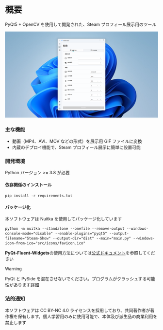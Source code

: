 # 概要

PyQt5 + OpenCV を使用して開発された、Steam プロフィール展示用のツール

<img src="screenshot.png" alt="ソフトウェアスクリーンショット">

### 主な機能

-   動画（MP4、AVI、MOV などの形式）を展示用 GIF ファイルに変換
-   内蔵のデプロイ機能で、Steam プロフィール展示に簡単に設置可能

### 開発環境

Python バージョン >= 3.8 が必要

#### 依存関係のインストール

```
pip install -r requirements.txt
```

#### パッケージ化

本ソフトウェアは Nuitka を使用してパッケージ化しています

```
python -m nuitka --standalone --onefile --remove-output --windows-console-mode="disable" --enable-plugins="pyqt5" --output-filename="Steam-Show" --output-dir="dist" --main="main.py" --windows-icon-from-ico="src/icons/favicon.ico" 
```

**PyQt-Fluent-Widgets**の使用方法については[公式ドキュメント](https://qfluentwidgets.com/pages/about)を参照してください

> [!WARNING]
> PyQt と PySide を混在させないでください。プログラムがクラッシュする可能性があります[詳細](https://qfluentwidgets.com/pages/install)

### 法的通知

本ソフトウェアは CC BY-NC 4.0 ライセンスを採用しており、共同著作者が著作権を保有します。個人学習用のみに使用可能で、本体及び派生品の商業利用を禁止します
